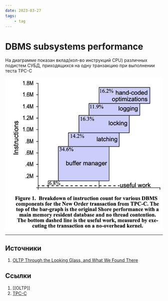 ```yaml
---
date: 2023-03-27
tags:
    - tag
---
```

# DBMS subsystems performance

На диаграмме показан вклад(кол-во инструкций CPU) различных подистем СУБД, приходящихся на одну транзакцию при выполнении теста TPC-C

![DBMS architecture](./Images/DBMS%20subsystems%20performance.png)

---

## Источники

1. [OLTP Through the Looking Glass, and What We Found There](https://hstore.cs.brown.edu/papers/hstore-lookingglass.pdf)

## Ссылки

1. [[OLTP]]
1. [TPC-C](https://en.wikipedia.org/wiki/TPC-C)

